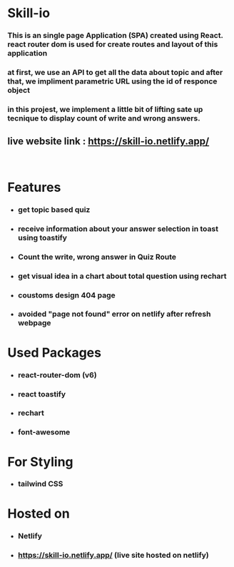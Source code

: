 # Skill-io

### This is an single page Application (SPA) created using React. react router dom is used for create routes and layout of this application

### at first, we use an API to get all the data about topic and after that, we impliment parametric URL using the id of responce object

### in this projest, we implement a little bit of lifting sate up tecnique to display count of write and wrong answers.

## live website link : https://skill-io.netlify.app/

<br>

# Features

- ### get topic based quiz
- ### receive information about your answer selection in toast using toastify
- ### Count the write, wrong answer in Quiz Route
- ### get visual idea in a chart about total question using rechart

* ### coustoms design 404 page

* ### avoided "page not found" error on netlify after refresh webpage

# Used Packages

- ### react-router-dom (v6)
- ### react toastify
- ### rechart
- ### font-awesome

# For Styling

- ### tailwind CSS

# Hosted on

- ### Netlify
- ### https://skill-io.netlify.app/ (live site hosted on netlify)
